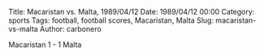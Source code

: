 Title: Macaristan vs. Malta, 1989/04/12
Date: 1989/04/12 00:00
Category: sports
Tags: football, football scores, Macaristan, Malta
Slug: macaristan-vs-malta
Author: carbonero


Macaristan 1 - 1 Malta
